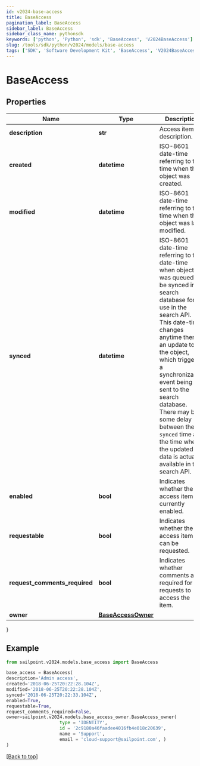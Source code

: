 ```yaml
---
id: v2024-base-access
title: BaseAccess
pagination_label: BaseAccess
sidebar_label: BaseAccess
sidebar_class_name: pythonsdk
keywords: ['python', 'Python', 'sdk', 'BaseAccess', 'V2024BaseAccess']
slug: /tools/sdk/python/v2024/models/base-access
tags: ['SDK', 'Software Development Kit', 'BaseAccess', 'V2024BaseAccess']
---
```


# BaseAccess

## Properties

| Name | Type | Description | Notes |
| --- | --- | --- | --- |
| **description** | **str** | Access item's description. | [optional] |
| **created** | **datetime** | ISO-8601 date-time referring to the time when the object was created. | [optional] |
| **modified** | **datetime** | ISO-8601 date-time referring to the time when the object was last modified. | [optional] |
| **synced** | **datetime** | ISO-8601 date-time referring to the date-time when object was queued to be synced into search database for use in the search API. This date-time changes anytime there is an update to the object, which triggers a synchronization event being sent to the search database. There may be some delay between the `synced` time and the time when the updated data is actually available in the search API. | [optional] |
| **enabled** | **bool** | Indicates whether the access item is currently enabled. | [optional] [default to False] |
| **requestable** | **bool** | Indicates whether the access item can be requested. | [optional] [default to True] |
| **request_comments_required** | **bool** | Indicates whether comments are required for requests to access the item. | [optional] [default to False] |
| **owner** | [**BaseAccessOwner**](base-access-owner) |  | [optional] |

}

## Example

```python
from sailpoint.v2024.models.base_access import BaseAccess

base_access = BaseAccess(
description='Admin access',
created='2018-06-25T20:22:28.104Z',
modified='2018-06-25T20:22:28.104Z',
synced='2018-06-25T20:22:33.104Z',
enabled=True,
requestable=True,
request_comments_required=False,
owner=sailpoint.v2024.models.base_access_owner.BaseAccess_owner(
                    type = 'IDENTITY',
                    id = '2c9180a46faadee4016fb4e018c20639',
                    name = 'Support',
                    email = 'cloud-support@sailpoint.com', )
)

```

[[Back to top]](#)
